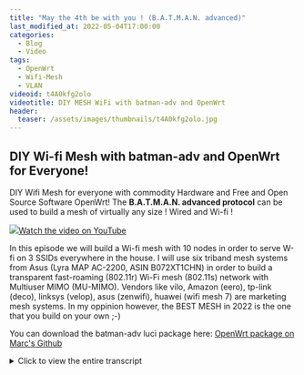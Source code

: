 ```yaml
---
title: "May the 4th be with you ! (B.A.T.M.A.N. advanced)"
last_modified_at: 2022-05-04T17:00:00
categories:
  - Blog
  - Video
tags:
  - OpenWrt
  - Wifi-Mesh
  - VLAN
videoid: t4A0kfg2olo
videotitle: DIY MESH WiFi with batman-adv and OpenWrt
header:
  teaser: /assets/images/thumbnails/t4A0kfg2olo.jpg
---
```

## DIY Wi-fi Mesh with batman-adv and OpenWrt for Everyone!


DIY Wifi Mesh for everyone with commodity Hardware and Free and Open Source Software OpenWrt! The **B.A.T.M.A.N. advanced protocol** can be used to build a mesh of virtually any size ! Wired and Wi-fi ! 

<a href="https://www.youtube.com/watch?v={{page.videoid}}"><img src="/assets/images/thumbnails/{{page.videoid}}.jpg">Watch the video on YouTube</a>



In this episode we will build a Wi-fi mesh with 10 nodes in order to serve W-fi on 3 SSIDs everywhere in the house. I will use six triband mesh systems from Asus (Lyra MAP AC-2200, ASIN B072XT1CHN) in order to build a transparent fast-roaming (802.11r) Wi-Fi mesh (802.11s) network with Multiuser MIMO (MU-MIMO). Vendors like vilo, Amazon (eero), tp-link (deco), linksys (velop), asus (zenwifi), huawei (wifi mesh 7) are marketing mesh systems. In my oppinion however, the BEST MESH in 2022 is the one that you build on your own ;-)

You can download the batman-adv luci package here: <a href="https://github.com/onemarcfifty/luci-proto-batman-adv/releases/tag/batman-adv">OpenWrt package on Marc's Github</a>

<details>
	<summary>Click to view the entire transcript</summary>

Here’s what we will do today: We will build a Wi-fi Mesh with OpenWrt. I bought a couple of these ASUS Lyra mesh access points here. Got them real cheap on eBay. I paid 25 bucks each. Great Wave 2 Wifi 5 devices with 3 radios inside. MU-MIMO, Mesh and everything. Difficult to get however – they are end of life from a sales perspective. I flashed them with OpenWrt and built a Wi-fi Mesh along with some more Wi-fi access points that would otherwise collect dust in a box. Like two of these Archer C7’s, a Xiaomi Mi router, a Belkin RT3200 and some custom built devices. My Wi-fi mesh is as big as I could build it – I actually spread those Access points everywhere in the house and also in the garden in order to make it a bit larger. Over all I have roughly 10 nodes in the Mesh. On the mesh I have three different Wi-fis which are called M-IOT, M-GUEST and M-LAN. 

If you have read the title or the description of the video you might wonder – what has B.A.T.M.A.N. to do with all of this? First off – this is NOT about the guy with the deep voice who runs around in tights – we are talking about a network protocol here. More specifically a MESH protocol. B.A.T.M.A.N. is short for “Better Approach to Mobile Ad-Hoc Networking”.

Why would we need or why would we want that B.A.T.M.A.N. protocol? Maybe you have seen my other videos about Wi-fi Mesh – in the first episode I showed you how to build a Mesh with OpenWrt. It’s actually really easy and only takes minutes or an hour at most I would say. If you only have let’s say three Wi-fi mesh nodes and one single Wi-fi name or SSID as it’s called, then you don’t need anything else – you’re fine with the basic functionality of Mesh in OpenWrt. If you can run Ethernet cable between your Wi-fi access points then you don’t even need a Mesh at all – you’re much better off using a wired installation like I proposed in this video here. Link up there. So when would batman advanced be a good choice for you then? It does make sense if you have one of the following use cases:

Maybe you want to go BIG – so by BIG I mean really big – like rather than planning for 3 or 5 nodes in the house you want to build a MESH for your neighborhood or for the valley or the town or city with potentially tens or hundreds of nodes. In this use case you would probably have multiple nodes that provide internet access and hence you would need a protocol that can figure out which node has the best connection to the internet. Definitely a use case for batman advanced. And – it’s proven that it works. Have a look at the German Freifunk community. They are using it all over the country in meshes with up to hundreds of nodes.

Second use case – and that’s valid for any size – you have multiple Wi-fi names or SSIDs- such as IOT or guest or Wi-fi’s for different groups of users – in this case you would need to be able to use VLANs over the mesh. In my second Wi-fi Mesh episode we had used gretap for that. But gretap is a point to point protocol. Batman advanced can do VLANs over the whole mesh. By default. Out of the box. And it’s actually very easy. It can be done in five minutes.

Third use case – maybe your mesh is not all Wi-fi. Look at this diagram. We have a three node Wi-fi mesh here that is connected to an Internet gateway. And maybe we are extending the mesh on the “other” side of the gateway. And maybe we have two or three of these. In a non-batman mesh the traffic would go off mesh in the middle. In a batman advanced installation the mesh could go over the whole network. Including the wired part.

Actually there’s a fourth use case – and that is an aspect of the batman protocol that is in my opinion often under-evaluated. As the B.A.T.M.A.N. advanced protocol can do VLANs – it can do something quite exciting. It can actually transform your whole network into a giant managed switch. You could plug in devices over wire or Wifi or mesh into any of the VLANs at any point. So you could in fact use the B.A.T.M.A.N. advanced protocol if you want to do VLANs but you don’t have a managed switch. Very exciting.

Cool - we have seen that the B.A.T.M.A.N. advanced protocol basically solves two or three shortcomings of a basic Wi-fi Mesh. First – it is a protocol that helps solve the basic challenge that you have in a mesh as opposed to a point to point network – that is helping the packets to find their way to the right counterpart. A little bit like the “traveling salesman” problem really. And second – as it can do VLANs – we can have multiple Wifi names go over one single mesh.

Now let’s see how we can get hold of it and how we can install it. It only takes five minutes really. If you already have your OpenWrt configured like in one of the last episodes then you can skip the next chapter and fast forward to this time marker here. If not, then I will show you real quick in the next chapter how to prepare your OpenWrt Router and Access point for mesh. I won’t go into every single detail but just outline the necessary steps. For a detailed explanation please watch the first episode.

The blue print is as follows: We will have three wifi’s, called M-IOT, M-GUEST and M-LAN. Each one of those has their own network and firewall zone and will be replicated, bridged or repeated if you want on all other Access points over the Wi-fi mesh.

Alternatively we may have something like this: If our Internet gateway does not have Wi-fi then we may as well include a wired section in the Mesh. That’s a big advantage of using batman advanced. You don’t have to go off mesh at the intersection between wire and Wifi if you have wired sections. In this example the middle part would still be part of the Mesh but rather than going over Wi-fi it would go over Ethernet or maybe even a VLAN.

First let’s see the steps that we need to do on all routers and access points that participate in the Wi-fi portion of the Mesh. In order to be able to use the Wi-fi as Mesh point, we need a specific version of WPAD. For example wpad-mesh-openssl or wolfssl. So let’s go to system-software and then install one of those. Now we can go to network-wireless and click on Add next to the desired radio. I use a dedicated 5GHz radio for that as my Lyra’s have two of them. Down here in the Interface Configuration I select 802.11s for the mode, I’ll give it a name in the Mesh ID field, but I leave the network blank for the time. We’ll attach this to the batman network later. In the Wireless Security tab I select WPA3-SAE and type in a secret key. That’s it for the moment. If you already have a mesh like this then you would see the existing nodes down here.

Now let’s see how the config on the internet gateway differs from the config on the so called dumb access points. Let’s start with the internet gateway. That’s the router that connects you to the internet. You can see here that I have three interfaces called IOT, GUEST and LAN. They all have static IP addresses and if we go over to the DHCP tab then you can see that each of those serves IP addresses on their own subnets. Also, each one of those is assigned to its own firewall zones with different policies. Furthermore, there is a WAN interface which is the default gateway. That’s of course how we get to the internet. All other interfaces should NOT have that box ticked. If that main router or internet gateway has Wi-fi then we would also have Wifi SSIDs here under Network-Wireless. Down here you can see which network they are attached to. That’s the link between the Wi-fi and the network interface. The Guest Wi-fi is on the guest network, The IOT on the IOT and so on.

Now let’s have a look at the dumb access points. Setting those up requires a bit more time. I create the same interfaces like on the internet gateway here, just this time I select unmanaged or DHCP client as a protocol. I suggest that you set this to DHCP client in the beginning – even if you want to change it later. That’s actually an easy way to check everything. If everything goes OK, then these interfaces should get IP addresses over DHCP from the main router. If they don’t then something’s wrong. When you create the interfaces on the dumb access points then you don’t assign them to a firewall zone. They will just be bridged on layer 2 – all IP traffic and firewall will be handled on the main router. Leave the “Device” unspecified for the moment – we will link this to the right batman interface later. Now when you set up the Wi-fi’s under network-wireless by clicking again on “add” next to the desired radio then this is where you would actually link the Wi-fi interface with the interface that we have just created. So I would link the M-IOT Wi-fi to the IOT network, the M-Guest to guest and so on. Now for the LAN and WAN. We don’t need a WAN interface on those – we have the WAN interface on the main router. So let’s delete it. The LAN interface in turn should not have a static IP, but rather have an IP served by the main router. So I change the protocol to DHCP client. Do not click on “Switch protocol” – that would commit the change immediately. We need to configure a couple more things. At the moment I am connected to this device with an Ethernet wire. Hence the LAN interface has a device attached, in my case br-lan. I’ll leave it that way for the time being. Just on the firewall setting I remove the firewall zone and on the DHCP Server tab I deactivate the DHCP Server by ticking the “Ignore Interface” box. Click on Save. Don’t Save and apply yet. We might want to check on the devices tab if every Ethernet port is assigned to the right interface. In my case I want both ports to be on the LAN. One port is currently connected to my main router and the other one to my PC. For a dumb Access point they should all be connected to the LAN side, Therefore I change the settings for the br-lan bridge so that eth0 and eth1 are both LAN.

Once I click on Save and Apply here then the following happens: My Access point tries to get an IP address over DHCP from the first router and also my PC gets an IP address in the same range. As now we are both in the same LAN. I need to wait until this goes through. Plenty of time. I have 90 seconds before everything gets rolled back. Once I have the IP address, then I can check on the main router to see which new IP my access point has. And once I connect to the web interface of that Access point then the changes get applied because LuCI has confirmation that we could actually reach it. Otherwise the changes would just have been rolled back.

All that’s left to do on this access point is to stop and disable some services under System-Startup. Namely the dnsmasq, odhcpd and firewall services. That’s it.

Guys, I’ve been rushing a little bit over this as I have covered that part in a lot of videos already. If anything is unclear in this section then please check the related videos. Here’s what we have so far:

we have a main router with a WAN interface, three interfaces called IOT, GUEST and LAN. Potentially three Wi-fis with similar names attached to the respective interfaces. Furthermore we have Access points – basically Wi-fi routers where we have stripped Firewall, DNS, DHCP Server and IP routing – with the same interfaces, but of course no WAN interface. The access points have a Wi-fi mesh and the main router may or may not have one. Now let’s do the B.A.T.M.A.N. part in order to connect everything.

In order to install the batman advanced protocol we can log into the Web UI of our OpenWrt Router or Access Point which is called LuCI, then we go to System-Software. If you type in batman you should see these software packages here. If you don’t see any, then just refresh the list by clicking on update list. The one we are after is the luci-proto-batman-adv package here. At the time of making this video – in April 2022 – chances are that you can’t find that package. The reason is that it is brand new. If it is there, just click on install next to it. If it is not there, then you may download it from my github server – the download location is in the description of the video. In this case please first install the kmod-batman-adv package and once you have done that, click on upload package, browse to the file that you have just downloaded and then click on upload and then on install.

Awesome – at this point you might need to reboot your router or access point – just to make sure that all protocols are available. Once your device is back, then please go to network-interfaces and click on add new interface. If everything went well, then you should have an option “Batman Device” here in the protocol drop down list. Let’s name the interface bat0 and select “Batman Device” as the protocol. Then click on “Create Interface”. You notice there is this additional tab over here named “Mesh Routing”. Let’s click on it. We really don’t need to change many options here. Most default values will probably suit most cases. However I prefer to tick the box “Bridge Loop avoidance” in order to avoid endless loops if ever a packet turns around in circles on the mesh. I also want to select a value for the gateway mode. Set this to “Server” on your Router and to “Client” on the access point. Now click on Save. If you click on the Unsaved Changes icon up here then you can actually see the changes that will be made to the system. Perfect. Adding the batman network is a three step process. We have done the first step by creating the bat0 device. You can actually see this if you go over to the devices tab here. Here it is. Bat0. Back to the Interfaces tab. The next step is to actually create an interface that is linked to the bat0 device and carries the mesh traffic.. Let’s again click on Add new Interface, let’s call the interface let’s say batmesh and select Batman Interface as the type. Please do NOT select the bat0 device in this dropdown here. Leave it blank for the time being! I’ll explain in a second. Once you click on Save then you should get two additional options here. One is called Batman Device – THIS is where we select the bat0 from the previous step. And the other one is “Override MTU” – leave this blank for the time being. I’ll explain it later. Please do not change any of the other values yet. I’ll explain everything. Last step - Now go over to Network – Wireless and this is where we actually link the Wi-Fi Mesh to the batman network. Just keep going. I’ll explain everything. Select your Wi-fi Mesh from the list of Wireless networks and click on Edit next to it. Down here under “Interface Configuration” we can select the network which our Mesh is connected to. In my case that’s the LAN. From this drop down list I select the batmesh network that I have created in the second step. Also – please go over to the “Advanced Settings” tab and untick the box “Forward Mesh Peer Traffic”. We do not want the mesh interface and hence OLSR – Optimized Link State Routing – to determine the paths through our mesh. That will now be handled by batman. Cool. Now click on save and Save and Apply. On Nodes that are connected to other mesh nodes over Ethernet, we would repeat step 2 and create another Batman Interface. In my case I called it Batwire and attached it to an existing bridge called br-mgmt. That’s actually my management network which in turn here on the devices is bridged with Ethernet VLAN 39. You might want to use plain eth0 or an existing VLAN for this – depends on your config really. On OpenWrt Version 19 you can do this as well – Let me show you an example how I run the batman network over an Ethernet wire – in my case this is a VLAN but you could select plain eth0. Just make sure that you DON’T tick the bridge tick box here – the batman interface does not work if it is a bridge itself. You may attach it to a bridge in Version 21 but it does not have to be a bridge itself like in Version 19.

Let’s stop here for a second. We have done a lot of “click here, click there.” Let me quickly explain where we are at this stage. We have now added the B.A.T.M.A.N. advanced device to all routers and access points participating in the mesh. We have assigned the interfaces that carry the mesh traffic to an Ethernet port on the wired portions and to the Wi-fi Mesh on the Wi-fi portions. For Nodes that participate in both ethernet and Wifi Mesh, we have created two Interfaces. So now we have a B.A.T.M.A.N. advanced network spawning our whole network. B.A.T.M.A.N. advanced will take care of all the discovery and routes in that mesh. What we need to do next and actually as a last step is that we bridge the Interfaces and hence the Wi-Fi networks to the right B.A.T.M.A.N. advanced devices. Pretty much the same like with Ethernet VLANs. I have decided to use the following networks on my mesh – and they of course correspond to the VLANs that I have been using in the other videos. 3 for IOT, 4 for guest and 99 for the LAN traffic.

In order to do this we will now assign the right network interfaces to the corresponding B.A.T.M.A.N. advanced device. Let’s actually create a bridge for each one of them. First IOT. I go to Network-Interfaces – Devices Tab and click on “Add Device Configuration”. The type will be bridge. I create a bridge here because we might want to attach multiple interfaces to that device. First bridge is called br-iot. In the bridge ports drop down box I type in bat0 – because the IOT network shall flow over the batman network and then I add dot 3 – because I want to use the network number or VLAN 3 for IOT. That’s it. Save. Do the same with br-guest and bat0.4, then br-lan and bat0.99 – You may use different numbers. I have just chosen them arbitrarily. On the br-lan bridge I have also added the Ethernet ports.  Cool – now over to the Interfaces tab. I click on “Edit” next to each interface and make sure that each interface is linked to the right device. Again – br-iot for IOT , then br-guest for Guest and so on. Perfect. Now let’s click on “Save and Apply” and do this on all nodes. What should now happen is that the IOT and Guest interfaces get assigned IP addresses from the main router’s DHCP Server. It might take a minute. Here we go. All good. Do this on all access points and routers. Quick tip here – if you have multiple devices of the same brand, make and model then ou can accelerate the configuration if you take a backup of the first node and restore to the others. You would still have to install the software packages but it will save you a lot of clicks. 

If we look the blue print again – here’s what we have just done. The batman interface carries the mesh traffic and we attached all interfaces of Guest, IOT and LAN to the right sub-interfaces or rather VLANs. We now have a working Mesh that can run over Wi-fi or Wire or – like in my case – mixed architectures. Let’s test it.

When I set up the Wi-fis, I had also activated fast roaming or fast transition. You can do that by ticking the 802.11r tick box under Wifi-security. Just chose a 4 digit Mobility domain – which has to be the same on all Access points for a given network – that means it has to be the same on all IOT, then a different value for all Guest and so on. Select FT over the air in the FT Protocol Dropdown. These settings will accelerate the hand over from one access point to another. What I want to do next is that I walk around the house with my mobile phone. The phone should then quickly roam from one access point to another and keep me connected at any time. On the phone I will run an iperf3 speed test and measure the bandwidth. Just before I do that let me show you an important tool of the B.A.T.M.A.N. advanced network. This is a command line utility called batctl. Short for batcontrol. This utility gives me a lot of insight into the mesh. I can for example show all the participating mesh nodes or originators with batctl originators or short batctl o. This shows all my Access points and the router. Or I might want to see the available Internet Gateways in my mesh by typing batctl gwl which is short for Gateway list. Look what happens when I change the gateway bandwidth on my router with batctl gw. The info gets replicated instantly to all nodes. I can do things like show all MAC addresses in the MAC table and even measure throughput between nodes and so on and so on. In order to make this a bit more readable I can actually create a bat-hosts file that would then show host names  rather than just MAC addresses. Here’s the output. What I am after is this info here. I want to see the next hop to my Mobile phone. As I walk around this should change. Automatically. Without me noticing. So here on the screen you see the output of the transglobal table showing the next hop to my iphone and down here the iperf3 throughput that I have with my phone. As I walk around the next hop changes and occasionally the speed does – depending on how many nodes I am actually connected to.  Now I will be walking around my Wi-fi Mesh which I actually had to extend to my three floors and the garden to make it a bit more real-world size. Everything is on the 5GHz band, so roaming should occur quite frequently here. Just as an overview here’s the complete plan of the Mesh. I have 6 of these Lyra Access points, lyra1 on the 1st floor of my house, lyra2 in the basement, lyra3 at the ground floor level. Plus lyra4, 5 and 6 positioned at windows around the house. I have the router in the middle which does not participate in Wifi. Lyra 1,2 and 3 are wired to the router.  Now watch how everything moves. You can see my phone roaming from one mesh node to another in the top window and in the bottom window you can read the throughput from iperf3. Please do keep in mind that the Access points are all inside the house and I am walking around the house outside – it’s all thick concrete walls here, so sometimes the performance drops badly. But this is not meant to be a speed optimization but rather to show the transparent hand off from one node to another. Even though I have noticed some seconds of outage. I might need to check on all parameters such as the Mobility domain for fast roaming and the used channels. Also – using a high 5 GHz channel as the backbone might not be the best solution in my concrete bunker. I would probably be better off with a 2.4 GHz backbone.  Last but not least, I have not yet optimized anything for fragmentation – that means that all the MTUs on the whole network are 1500 by default which of course lowers the performance considerably. But I think you get the idea.

So – overall conclusion – The  B.A.T.M.A.N. advanced network can be used to spawn a mesh of virtually any size over multiple nodes in a mesh – be it wired or wireless or hybrid. At the same time the  B.A.T.M.A.N. advanced driver transforms the mesh into a giant managed switch. You can plug in any interface anywhere to any VLAN on that switch. You could use this to build a Mesh with Wi-fi and wired portions like I just did or – because you can have multiple Gateways on that Mesh – you could use it to build a community mesh – be it a large house with multiple parties or a whole street or a city – it doesn’t matter – everyone could still have their own Wifi name etc. on different VLANs. Just the parties could share all their internet gateways. So rather than having a combat over free Wi-fi channels, you could actually share them in an intelligent way and provide better Wi-fi to everyone. 

Having said that – that’s all I wanted to show you today. Thanks for watching. Stay safe, stay healthy, bye for now! Leave me a like and a comment ! Bye bye !


</details>